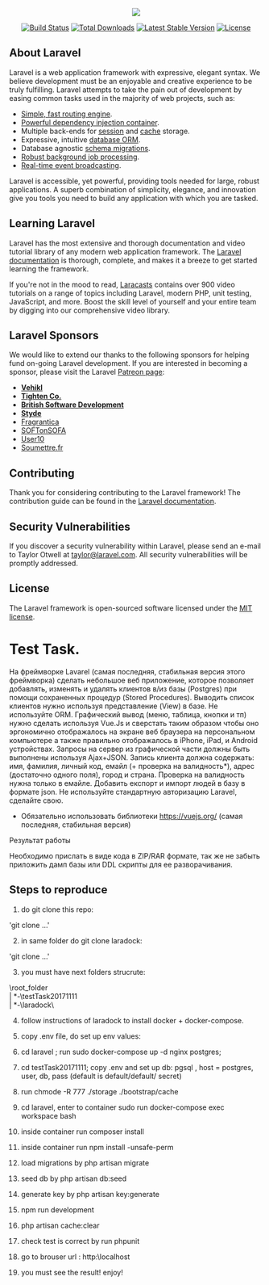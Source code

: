 <p align="center"><img src="https://laravel.com/assets/img/components/logo-laravel.svg"></p>

<p align="center">
<a href="https://travis-ci.org/laravel/framework"><img src="https://travis-ci.org/laravel/framework.svg" alt="Build Status"></a>
<a href="https://packagist.org/packages/laravel/framework"><img src="https://poser.pugx.org/laravel/framework/d/total.svg" alt="Total Downloads"></a>
<a href="https://packagist.org/packages/laravel/framework"><img src="https://poser.pugx.org/laravel/framework/v/stable.svg" alt="Latest Stable Version"></a>
<a href="https://packagist.org/packages/laravel/framework"><img src="https://poser.pugx.org/laravel/framework/license.svg" alt="License"></a>
</p>

## About Laravel

Laravel is a web application framework with expressive, elegant syntax. We believe development must be an enjoyable and creative experience to be truly fulfilling. Laravel attempts to take the pain out of development by easing common tasks used in the majority of web projects, such as:

- [Simple, fast routing engine](https://laravel.com/docs/routing).
- [Powerful dependency injection container](https://laravel.com/docs/container).
- Multiple back-ends for [session](https://laravel.com/docs/session) and [cache](https://laravel.com/docs/cache) storage.
- Expressive, intuitive [database ORM](https://laravel.com/docs/eloquent).
- Database agnostic [schema migrations](https://laravel.com/docs/migrations).
- [Robust background job processing](https://laravel.com/docs/queues).
- [Real-time event broadcasting](https://laravel.com/docs/broadcasting).

Laravel is accessible, yet powerful, providing tools needed for large, robust applications. A superb combination of simplicity, elegance, and innovation give you tools you need to build any application with which you are tasked.

## Learning Laravel

Laravel has the most extensive and thorough documentation and video tutorial library of any modern web application framework. The [Laravel documentation](https://laravel.com/docs) is thorough, complete, and makes it a breeze to get started learning the framework.

If you're not in the mood to read, [Laracasts](https://laracasts.com) contains over 900 video tutorials on a range of topics including Laravel, modern PHP, unit testing, JavaScript, and more. Boost the skill level of yourself and your entire team by digging into our comprehensive video library.

## Laravel Sponsors

We would like to extend our thanks to the following sponsors for helping fund on-going Laravel development. If you are interested in becoming a sponsor, please visit the Laravel [Patreon page](http://patreon.com/taylorotwell):

- **[Vehikl](http://vehikl.com)**
- **[Tighten Co.](https://tighten.co)**
- **[British Software Development](https://www.britishsoftware.co)**
- **[Styde](https://styde.net)**
- [Fragrantica](https://www.fragrantica.com)
- [SOFTonSOFA](https://softonsofa.com/)
- [User10](https://user10.com)
- [Soumettre.fr](https://soumettre.fr/)

## Contributing

Thank you for considering contributing to the Laravel framework! The contribution guide can be found in the [Laravel documentation](http://laravel.com/docs/contributions).

## Security Vulnerabilities

If you discover a security vulnerability within Laravel, please send an e-mail to Taylor Otwell at taylor@laravel.com. All security vulnerabilities will be promptly addressed.

## License

The Laravel framework is open-sourced software licensed under the [MIT license](http://opensource.org/licenses/MIT).

# Test Task.

На фреймворке Lavarel (самая последняя, стабильная версия этого фреймворка) сделать небольшое веб приложение, которое позволяет добавлять, изменять и удалять клиентов в/из базы (Postgres) при помощи сохраненных процедур (Stored Procedures). Выводить список клиентов нужно используя представление (View) в базе. Не используйте ORM. Графический вывод (меню, таблица, кнопки и тп) нужно сделать используя Vue.Js и сверстать таким образом чтобы оно эргономично отображалось на экране веб браузера на персональном компьютере а также правильно отображалось в iPhone, iPad, и Android устройствах. Запросы на сервер из графической части должны быть выполнены используя Ajax+JSON. Запись клиента должна содержать: имя, фамилия, личный код, емайл (+ проверка на валидность*), адрес (достаточно одного поля), город и страна. Проверка на валидность нужна только в емайле. Добавить експорт и импорт людей в базу в формате json. Не используйте стандартную авторизацию Laravel, сделайте свою.

* Обязательно использовать библиотеки https://vuejs.org/ (самая последняя, стабильная версия)

Результат работы 

Необходимо прислать в виде кода в ZIP/RAR формате, так же не забыть приложить дамп базы или DDL скрипты для ее разворачивания.

## Steps to reproduce

1. do git clone this repo:

'git clone ...'

2. in same folder do git clone laradock:

'git clone ...'

3. you must have next folders strucrute:

\root_folder\
|
*-\testTask20171111\
|
*-\laradock\

4. follow instructions of laradock to install docker + docker-compose.

5. copy .env file, do set up env values:

6. cd laravel ; run sudo docker-compose up -d nginx postgres;

7. cd testTask20171111; copy .env and set up db: pgsql , host = postgres, user, db, pass (default is default/default/ secret)

8. run chmode -R 777 ./storage ./bootstrap/cache 

9. cd laravel, enter to container sudo run docker-compose exec workspace bash

10. inside container run composer install

11. inside container run npm install -unsafe-perm

12. load migrations by php artisan migrate

12. seed db by php artisan db:seed

13. generate key by php artisan key:generate
 
14. npm run development

15. php artisan cache:clear

16. check test is correct by run phpunit

16. go to brouser url : http:\\localhost

17. you must see the result! enjoy! 